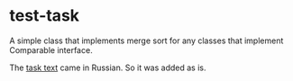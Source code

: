 # test-task
A simple class that implements merge sort for any classes that implement Comparable interface.

The [task text](task&#x20;text.md) came in Russian. So it was added as is.
